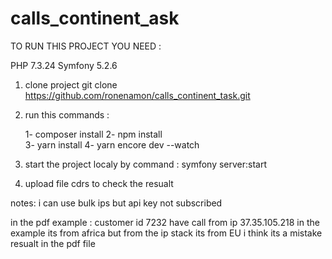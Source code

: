 # calls_continent_ask

TO RUN THIS PROJECT YOU NEED :

 PHP 7.3.24
 Symfony 5.2.6 


1. clone project git clone https://github.com/ronenamon/calls_continent_task.git
2. run this commands : 
   
   1- composer install 
   2- npm install  
   3- yarn install
   4- yarn encore dev --watch
   
3. start the project localy by command : symfony server:start 
4. upload file cdrs to check the resualt

notes:
i can use bulk ips but api key not subscribed

in the pdf example : 
customer id 7232 have call from ip 37.35.105.218 in the example its from africa 
but from the ip stack its from EU i think its a mistake resualt in the pdf file




